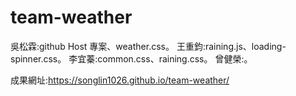 # team-weather
吳松霖:github Host 專案、weather.css。
王重鈞:raining.js、loading-spinner.css。
李宜蓁:common.css、raining.css。
曾健榮:。

成果網址:https://songlin1026.github.io/team-weather/
